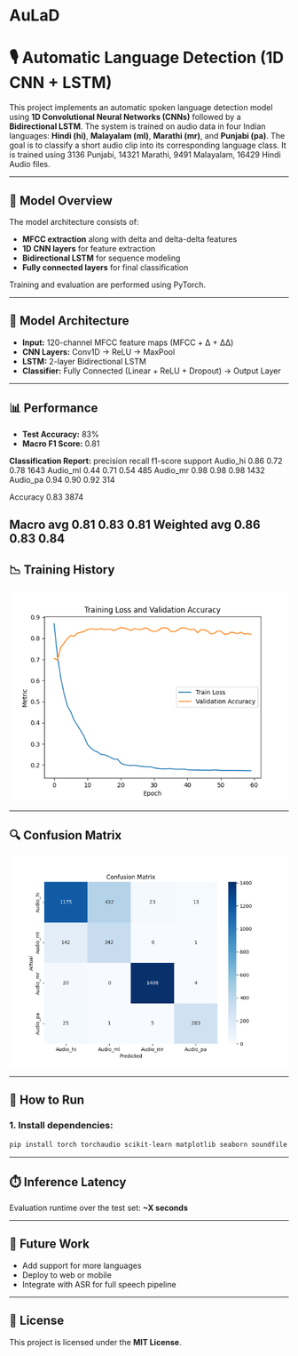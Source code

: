 # AuLaD
# 🎙️ Automatic Language Detection (1D CNN + LSTM)

This project implements an automatic spoken language detection model using **1D Convolutional Neural Networks (CNNs)** followed by a **Bidirectional LSTM**. The system is trained on audio data in four Indian languages: **Hindi (hi)**, **Malayalam (ml)**, **Marathi (mr)**, and **Punjabi (pa)**. The goal is to classify a short audio clip into its corresponding language class. It is trained using 3136 Punjabi, 14321 Marathi, 9491 Malayalam, 16429 Hindi Audio files.

---

## 🚀 Model Overview

The model architecture consists of:
- **MFCC extraction** along with delta and delta-delta features
- **1D CNN layers** for feature extraction
- **Bidirectional LSTM** for sequence modeling
- **Fully connected layers** for final classification

Training and evaluation are performed using PyTorch.

---

## 🧠 Model Architecture

- **Input:** 120-channel MFCC feature maps (MFCC + Δ + ΔΔ)
- **CNN Layers:** Conv1D → ReLU → MaxPool
- **LSTM:** 2-layer Bidirectional LSTM
- **Classifier:** Fully Connected (Linear + ReLU + Dropout) → Output Layer

---

## 📊 Performance

- **Test Accuracy:** 83%
- **Macro F1 Score:** 0.81

**Classification Report:**
          precision    recall  f1-score   support
Audio_hi       0.86      0.72      0.78      1643
Audio_ml       0.44      0.71      0.54       485
Audio_mr       0.98      0.98      0.98      1432
Audio_pa       0.94      0.90      0.92       314

Accuracy                            0.83      3874


Macro avg 0.81 0.83 0.81
Weighted avg 0.86 0.83 0.84
---

## 📉 Training History

![Training Loss and Validation Accuracy](training_history.png)

---

## 🔍 Confusion Matrix

![Confusion Matrix](confusion_matrix.png)

---

## 🧪 How to Run

### 1. Install dependencies:
```bash
pip install torch torchaudio scikit-learn matplotlib seaborn soundfile
```
---

## ⏱️ Inference Latency

Evaluation runtime over the test set: **~X seconds**

---

## 📌 Future Work

- Add support for more languages  
- Deploy to web or mobile  
- Integrate with ASR for full speech pipeline

---

## 📜 License

This project is licensed under the **MIT License**.
